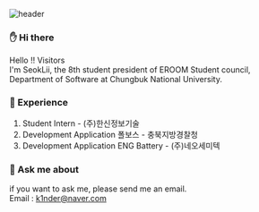 ![header](https://capsule-render.vercel.app/api?type=Soft&color=BDECB6&height=110&section=header&text=SEOKLII&fontSize=70&fontAlignY=55&fontColor=ffffff)
### ✋ Hi there 
Hello !! Visitors <br/>
I'm SeokLii, the 8th student president of EROOM Student council, Department of Software at Chungbuk National University.

### 💎 Experience
1. Student Intern - (주)한신정보기술 
2. Development Application 폴보스 - 충북지방경찰청 
3. Development Application ENG Battery - (주)네오세미텍

### 💬 Ask me about
if you want to ask me, please send me an email. <br/>
Email : k1nder@naver.com


<!--
**SeokLii/SeokLii** is a ✨ _special_ ✨ repository because its `README.md` (this file) appears on your GitHub profile.

Here are some ideas to get you started:

- 🔭 I’m currently working on ...
- 🌱 I’m currently learning ...
- 👯 I’m looking to collaborate on ...
- 🤔 I’m looking for help with ...
- 💬 Ask me about ...
- 📫 How to reach me: ...
- 😄 Pronouns: ...
- ⚡ Fun fact: ...
-->
